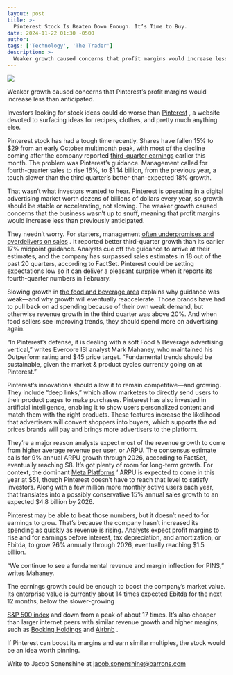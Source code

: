 ```yaml
---
layout: post
title: >-
  Pinterest Stock Is Beaten Down Enough. It’s Time to Buy.
date: 2024-11-22 01:30 -0500
author: 
tags: ['Technology', 'The Trader']
description: >-
  Weaker growth caused concerns that profit margins would increase less than anticipated. Investors needn’t worry.
---
```





 


 





![](https://images.barrons.com/im-28350336?width=548&height=365)


Weaker growth caused concerns that Pinterest’s profit margins would increase less than anticipated.











Investors looking for stock ideas could do worse than
[Pinterest](https://www.barrons.com/market-data/stocks/PINS)
,
a website devoted to surfacing ideas for recipes, clothes, and pretty much anything else.


Pinterest stock has had a tough time recently. Shares have fallen 15% to \$29 from an early October multimonth peak, with most of the decline coming after the company reported
[third-quarter earnings](https://www.barrons.com/articles/pinterest-stock-ai-spending-meta-a7dd3056?mod=article_inline)
earlier this month. The problem was Pinterest’s guidance. Management called for fourth-quarter sales to rise 16%, to \$1.14 billion, from the previous year, a touch slower than the third quarter’s better-than-expected 18% growth.


 That wasn’t what investors wanted to hear. Pinterest is operating in a digital advertising market worth dozens of billions of dollars every year, so growth should be stable or accelerating, not slowing. The weaker growth caused concerns that the business wasn’t up to snuff, meaning that profit margins would increase less than previously anticipated. 


They needn’t worry. For starters, management
[often underpromises and overdelivers on sales](https://www.wsj.com/tech/pinterest-ceo-leadership-ready-ipay-adp-williams-sonoma-e8741ba4?mod=article_inline)
. It reported better third-quarter growth than its earlier 17% midpoint guidance. Analysts cue off the guidance to arrive at their estimates, and the company has surpassed sales estimates in 18 out of the past 20 quarters, according to FactSet. Pinterest could be setting expectations low so it can deliver a pleasant surprise when it reports its fourth-quarter numbers in February.


Slowing growth in
[the food and beverage area](https://www.barrons.com/articles/snack-food-slump-inflation-not-obesity-meds-pepsico-general-mills-e2ac5e90?mod=article_inline)
explains why guidance was weak—and why growth will eventually reaccelerate. Those brands have had to pull back on ad spending because of their own weak demand, but otherwise revenue growth in the third quarter was above 20%. And when food sellers see improving trends, they should spend more on advertising again.


“In Pinterest’s defense, it is dealing with a soft Food & Beverage advertising vertical,” writes Evercore ISI analyst Mark Mahaney, who maintained his Outperform rating and \$45 price target. “Fundamental trends should be sustainable, given the market & product cycles currently going on at Pinterest.” 


Pinterest’s innovations should allow it to remain competitive—and growing. They include “deep links,” which allow marketers to directly send users to their product pages to make purchases. Pinterest has also invested in artificial intelligence, enabling it to show users personalized content and match them with the right products. These features increase the likelihood that advertisers will convert shoppers into buyers, which supports the ad prices brands will pay and brings more advertisers to the platform. 


They’re a major reason analysts expect most of the revenue growth to come from higher average revenue per user, or ARPU. The consensus estimate calls for 9% annual ARPU growth through 2026, according to FactSet, eventually reaching \$8. It’s got plenty of room for long-term growth. For context, the dominant
[Meta Platforms](https://www.barrons.com/market-data/stocks/META)
’ ARPU is expected to come in this year at \$51, though Pinterest doesn’t have to reach that level to satisfy investors. Along with a few million more monthly active users each year, that translates into a possibly conservative 15% annual sales growth to an expected \$4.8 billion by 2026.


Pinterest may be able to beat those numbers, but it doesn’t need to for earnings to grow. That’s because the company hasn’t increased its spending as quickly as revenue is rising. Analysts expect profit margins to rise and for earnings before interest, tax depreciation, and amortization, or Ebitda, to grow 26% annually through 2026, eventually reaching \$1.5 billion. 


“We continue to see a fundamental revenue and margin inflection for PINS,” writes Mahaney. 


The earnings growth could be enough to boost the company’s market value. Its enterprise value is currently about 14 times expected Ebitda for the next 12 months, below the slower-growing

[S&P 500 index](https://www.barrons.com/market-data/indexes/spx?mod=article_chiclet)
and down from a peak of about 17 times. It’s also cheaper than larger internet peers with similar revenue growth and higher margins, such as
[Booking Holdings](https://www.barrons.com/market-data/stocks/BKNG)
and
[Airbnb](https://www.barrons.com/market-data/stocks/ABNB)
.



If Pinterest can boost its margins and earn similar multiples, the stock would be an idea worth pinning. 





Write to Jacob Sonenshine at
[jacob.sonenshine@barrons.com](mailto:jacob.sonenshine@barrons.com)









